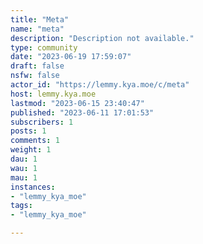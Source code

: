 ```yaml
---
title: "Meta" 
name: "meta"
description: "Description not available."
type: community
date: "2023-06-19 17:59:07"
draft: false
nsfw: false
actor_id: "https://lemmy.kya.moe/c/meta"
host: lemmy.kya.moe
lastmod: "2023-06-15 23:40:47"
published: "2023-06-11 17:01:53"
subscribers: 1
posts: 1
comments: 1
weight: 1
dau: 1
wau: 1
mau: 1
instances:
- "lemmy_kya_moe"
tags: 
- "lemmy_kya_moe"

---
```

